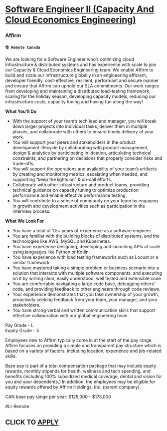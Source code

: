 # [Software Engineer II (Capacity And Cloud Economics Engineering)](https://www.remotewlb.com/apply/software-engineer-ii-capacity-and-cloud-economics-engineering)  
### Affirm  
#### `🌎 Remote Canada`  

We are looking for a Software Engineer who’s optimizing cloud infrastructure & distributed systems and has experience with scale to join our Capacity & Cloud Economics Engineering team. We enable Affirm to build and scale our Infrastructure globally in an engineering efficient, developer friendly, cost-effective, resilient, performant and secure manner and ensure that Affirm can uphold our SLA commitments. Our work ranges from developing and maintaining a distributed load-testing framework, scaling for the holiday season, developing capacity models, reducing our infrastructure costs, capacity tuning and having fun along the way!  
  
 **What You'll Do**

  * With the support of your team’s tech lead and manager, you will break down larger projects into individual tasks, deliver them in multiple phases, and collaborate with others to ensure timely delivery of your work.
  * You will support your peers and stakeholders in the product development lifecycle by collaborating with product management, design & analytics by participating in ideation, articulating technical constraints, and partnering on decisions that properly consider risks and trade-offs.
  * You will support the operations and availability of your team’s artifacts by creating and monitoring metrics, escalating when needed, and supporting “keep the lights on” & on-call efforts.
  * Collaborate with other infrastructure and product teams, providing technical guidance on capacity tuning to optimize production performance and enable effective performance testing.
  * You will contribute to a sense of community on your team by engaging in growth and development activities such as participation in the interview process.

**What We Look For**

  * You have a total of 1.5+ years of experience as a software engineer.
  * You are familiar with the building blocks of distributed systems, and the technologies like AWS, MySQL and Kubernetes.
  * You have experience designing, developing and launching APIs at scale using languages like Python or Kotlin.
  * You have experience with load testing frameworks such as Locust or a similar framework
  * You have mastered taking a simple problem or business scenario into a solution that interacts with multiple software components, and executing on it by writing clear, easily understood, well tested and extensible code 
  * You are comfortable navigating a large code base, debugging others' code, and providing feedback to other engineers through code reviews.
  * Your experience demonstrates that you take ownership of your growth, proactively seeking feedback from your team, your manager, and your stakeholders.
  * You have strong verbal and written communication skills that support effective collaboration with our global engineering team.

Pay Grade - L  
Equity Grade - 5

Employees new to Affirm typically come in at the start of the pay range. Affirm focuses on providing a simple and transparent pay structure which is based on a variety of factors, including location, experience and job-related skills.

Base pay is part of a total compensation package that may include equity rewards, monthly stipends for health, wellness and tech spending, and benefits (including 100% subsidized medical coverage, dental and vision for you and your dependents.) In addition, the employees may be eligible for equity rewards offered by Affirm Holdings, Inc. (parent company).

CAN base pay range per year: $125,000 - $175,000  
  
#LI-Remote

  
## CLICK TO [APPLY](https://www.remotewlb.com/apply/software-engineer-ii-capacity-and-cloud-economics-engineering)

